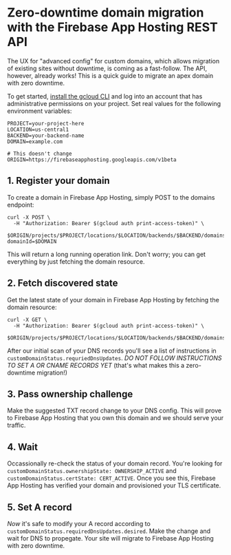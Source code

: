 # Zero-downtime domain migration with the Firebase App Hosting REST API

The UX for "advanced config" for custom domains, which allows migration of existing sites without downtime, is coming as a fast-follow. The API, however, already works! This is a quick guide to migrate an apex domain with zero downtime.

To get started, [install the gcloud CLI](https://cloud.google.com/sdk/docs/install) and log into an account that has administrative permissions on your project. Set real values for the following environment variables:

```
PROJECT=your-project-here
LOCATION=us-central1
BACKEND=your-backend-name
DOMAIN=example.com

# This doesn't change
ORIGIN=https://firebaseapphosting.googleapis.com/v1beta
```

## 1. Register your domain

To create a domain in Firebase App Hosting, simply POST to the domains endpoint:

```
curl -X POST \
  -H "Authorization: Bearer $(gcloud auth print-access-token)" \
  $ORIGIN/projects/$PROJECT/locations/$LOCATION/backends/$BACKEND/domains?domainId=$DOMAIN
```

This will return a long running operation link. Don't worry; you can get everything by just fetching the domain resource.

## 2. Fetch discovered state

Get the latest state of your domain in Firebase App Hosting by fetching the domain resource:

```
curl -X GET \
  -H "Authorization: Bearer $(gcloud auth print-access-token)" \
  $ORIGIN/projects/$PROJECT/locations/$LOCATION/backends/$BACKEND/domains/$DOMAIN
```

After our initial scan of your DNS records you'll see a list of instructions in `customDomainStatus.requriedDnsUpdates`. *DO NOT FOLLOW INSTRUCTIONS TO SET A OR CNAME RECORDS YET* (that's what makes this a zero-downtime migration!)

## 3. Pass ownership challenge

Make the suggested TXT record change to your DNS config. This will prove to Firebase App Hosting that you own this domain and we should serve your traffic.

## 4. Wait

Occassionally re-check the status of your domain record. You're looking for `customDomainStatus.ownershipState: OWNERSHIP_ACTIVE` and `customDomainStatus.certState: CERT_ACTIVE`. Once you see this, Firebase App Hosting has verified your domain and provisioned your TLS certificate.

## 5. Set A record

*Now* it's safe to modify your A record according to `customDomainStatus.requiredDnsUpdates.desired`. Make the change and wait for DNS to propegate. Your site will migrate to Firebase App Hosting with zero downtime.